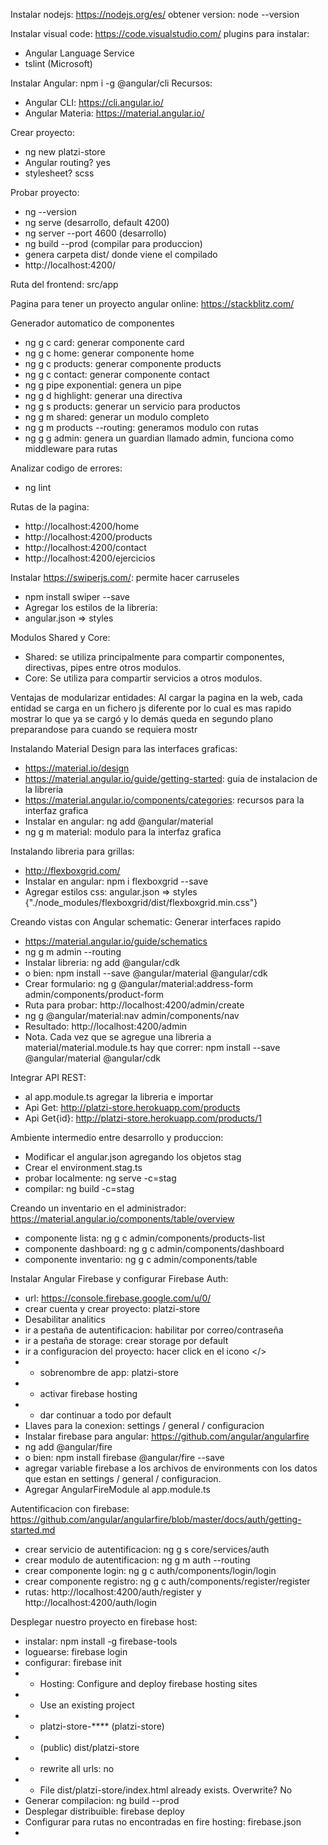 Instalar nodejs: https://nodejs.org/es/
obtener version: node --version

Instalar visual code: https://code.visualstudio.com/
plugins para instalar:
- Angular Language Service
- tslint (Microsoft)
	
Instalar Angular: npm i -g @angular/cli
Recursos:
- Angular CLI: https://cli.angular.io/
- Angular Materia: https://material.angular.io/

Crear proyecto: 
- ng new platzi-store
- Angular routing? yes
- stylesheet? scss
	
Probar proyecto:
- ng --version
- ng serve (desarrollo, default 4200)
- ng server --port 4600 (desarrollo)
- ng build --prod (compilar para produccion)
- genera carpeta dist/ donde viene el compilado
- http://localhost:4200/
	
Ruta del frontend: src/app

Pagina para tener un proyecto angular online:
	https://stackblitz.com/	

Generador automatico de componentes
- ng g c card: generar componente card
- ng g c home: generar componente home
- ng g c products: generar componente products
- ng g c contact: generar componente contact
- ng g pipe exponential: genera un pipe
- ng g d highlight: generar una directiva
- ng g s products: generar un servicio para productos
- ng g m shared: generar un modulo completo
- ng g m products --routing: generamos modulo con rutas
- ng g g admin: genera un guardian llamado admin, funciona como middleware para rutas

Analizar codigo de errores:
- ng lint

Rutas de la pagina: 
- http://localhost:4200/home
- http://localhost:4200/products
- http://localhost:4200/contact
- http://localhost:4200/ejercicios

Instalar https://swiperjs.com/: permite hacer carruseles
- npm install swiper --save
- Agregar los estilos de la libreria:
- angular.json => styles

Modulos Shared y Core:
- Shared: se utiliza principalmente para compartir componentes, directivas, pipes entre otros modulos.
- Core: Se utiliza para compartir servicios a otros modulos.

Ventajas de modularizar entidades:
Al cargar la pagina en la web, cada entidad se carga en un fichero js diferente por lo cual es mas rapido mostrar lo que ya se cargó y lo demás queda en segundo plano preparandose para cuando se requiera mostr


Instalando Material Design para las interfaces graficas:
- https://material.io/design
- https://material.angular.io/guide/getting-started: guia de instalacion de la libreria
- https://material.angular.io/components/categories: recursos para la interfaz grafica
- Instalar en angular: ng add @angular/material
- ng g m material: modulo para la interfaz grafica

Instalando libreria para grillas:
- http://flexboxgrid.com/
- Instalar en angular: npm i flexboxgrid --save
- Agregar estilos css: angular.json => styles {"./node_modules/flexboxgrid/dist/flexboxgrid.min.css"}

Creando vistas con Angular schematic: Generar interfaces rapido
- https://material.angular.io/guide/schematics
- ng g m admin --routing
- Instalar libreria: ng add @angular/cdk
- o bien: npm install --save @angular/material @angular/cdk
- Crear formulario: ng g @angular/material:address-form admin/components/product-form
- Ruta para probar: http://localhost:4200/admin/create
- ng g @angular/material:nav admin/components/nav
- Resultado: http://localhost:4200/admin
- Nota. Cada vez que se agregue una libreria a material/material.module.ts hay que correr: npm install --save @angular/material @angular/cdk

Integrar API REST:
- al app.module.ts agregar la libreria e importar
- Api Get: http://platzi-store.herokuapp.com/products
- Api Get{id}: http://platzi-store.herokuapp.com/products/1	

Ambiente intermedio entre desarrollo y produccion:
- Modificar el angular.json agregando los objetos stag
- Crear el environment.stag.ts
- probar localmente: ng serve -c=stag
- compilar: ng build -c=stag

Creando un inventario en el administrador: https://material.angular.io/components/table/overview
- componente lista: ng g c admin/components/products-list
- componente dashboard: ng g c admin/components/dashboard
- componente inventario: ng g c admin/components/table

Instalar Angular Firebase y configurar Firebase Auth:
- url: https://console.firebase.google.com/u/0/
- crear cuenta y crear proyecto: platzi-store
- Desabilitar analitics
- ir a pestaña de autentificacion: habilitar por correo/contraseña
- ir a pestaña de storage: crear storage por default
- ir a configuracion del proyecto: hacer click en el icono </>
- - sobrenombre de app: platzi-store
- - activar firebase hosting
- - dar continuar a todo por default
- Llaves para la conexion: settings / general / configuracion
- Instalar firebase para angular: https://github.com/angular/angularfire
- ng add @angular/fire
- o bien: npm install firebase @angular/fire --save
- agregar variable firebase a los archivos de environments con los datos que estan en settings / general / configuracion.
- Agregar AngularFireModule al app.module.ts

Autentificacion con firebase: https://github.com/angular/angularfire/blob/master/docs/auth/getting-started.md
- crear servicio de autentificacion: ng g s core/services/auth
- crear modulo de autentificacion: ng g m auth --routing
- crear componente login: ng g c auth/components/login/login
- crear componente registro: ng g c auth/components/register/register
- rutas: http://localhost:4200/auth/register y http://localhost:4200/auth/login
 
Desplegar nuestro proyecto en firebase host:
- instalar: npm install -g firebase-tools
- loguearse: firebase login
- configurar: firebase init
- - Hosting: Configure and deploy firebase hosting sites
- - Use an existing project
- - platzi-store-**** (platzi-store)
- - (public) dist/platzi-store
- - rewrite all urls: no
- - File dist/platzi-store/index.html already exists. Overwrite? No
- Generar compilacion: ng build --prod
- Desplegar distribuible: firebase deploy
- Configurar para rutas no encontradas en fire hosting: firebase.json
- 